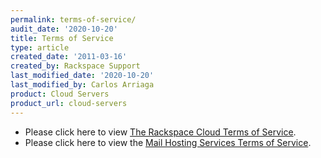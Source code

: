 ```yaml
---
permalink: terms-of-service/
audit_date: '2020-10-20'
title: Terms of Service
type: article
created_date: '2011-03-16'
created_by: Rackspace Support
last_modified_date: '2020-10-20'
last_modified_by: Carlos Arriaga
product: Cloud Servers
product_url: cloud-servers
---
```


-   Please click here to view [The Rackspace Cloud Terms of
    Service](https://www.rackspace.com/cloud/legal/).
-   Please click here to view the [Mail Hosting Services Terms of
    Service](https://www.rackspace.com/information/legal/mailterms.php).


